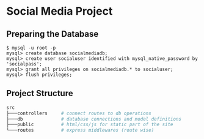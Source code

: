 # Social Media Project

## Preparing the Database

```shell
$ mysql -u root -p
mysql> create database socialmediadb;
mysql> create user socialuser identified with mysql_native_password by 'socialpass';
mysql> grant all privileges on socialmediadb.* to socialuser;
mysql> flush privileges;
```

## Project Structure

```sh
src
├───controllers     # connect routes to db operations
├───db              # database connections and model definitions
├───public          # html/css/js for static part of the site
└───routes          # express middlewares (route wise)
```
